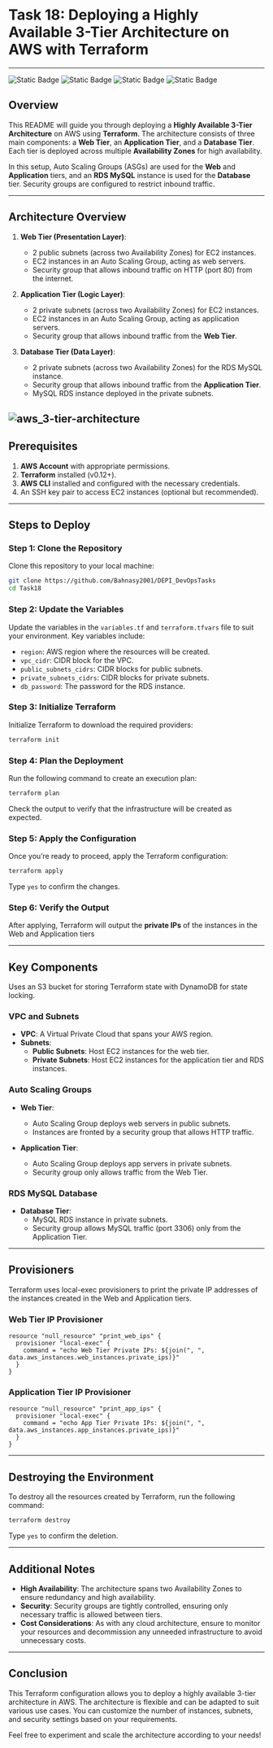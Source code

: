 # Task 18: Deploying a Highly Available 3-Tier Architecture on AWS with Terraform

---
![Static Badge](https://img.shields.io/badge/build-Ubuntu-brightgreen?style=flat&logo=ubuntu&label=Linux&labelColor=Orange&color=red) ![Static Badge](https://img.shields.io/badge/Linux-Task18-Orange?style=flat&label=DevOps&labelColor=blue&color=gray) ![Static Badge](https://img.shields.io/badge/terraform-v1.9.5-orange?style=plastic&logo=terraform&logoColor=violet&labelColor=white) ![Static Badge](https://img.shields.io/badge/aws-v2.17.52-darkblue?style=plastic&logo=amazonwebservices&logoColor=orange&label=aws&labelColor=brightblue&color=darkblue)


## Overview

This README will guide you through deploying a **Highly Available 3-Tier Architecture** on AWS using **Terraform**. The architecture consists of three main components: a **Web Tier**, an **Application Tier**, and a **Database Tier**. Each tier is deployed across multiple **Availability Zones** for high availability. 

In this setup, Auto Scaling Groups (ASGs) are used for the **Web** and **Application** tiers, and an **RDS MySQL** instance is used for the **Database** tier. Security groups are configured to restrict inbound traffic.

---

## Architecture Overview

1. **Web Tier (Presentation Layer)**:
   - 2 public subnets (across two Availability Zones) for EC2 instances.
   - EC2 instances in an Auto Scaling Group, acting as web servers.
   - Security group that allows inbound traffic on HTTP (port 80) from the internet.

2. **Application Tier (Logic Layer)**:
   - 2 private subnets (across two Availability Zones) for EC2 instances.
   - EC2 instances in an Auto Scaling Group, acting as application servers.
   - Security group that allows inbound traffic from the **Web Tier**.

3. **Database Tier (Data Layer)**:
   - 2 private subnets (across two Availability Zones) for the RDS MySQL instance.
   - Security group that allows inbound traffic from the **Application Tier**.
   - MySQL RDS instance deployed in the private subnets.

![aws_3-tier-architecture](../aws.jpeg)
---

## Prerequisites

1. **AWS Account** with appropriate permissions.
2. **Terraform** installed (v0.12+).
3. **AWS CLI** installed and configured with the necessary credentials.
4. An SSH key pair to access EC2 instances (optional but recommended).

---

## Steps to Deploy

### Step 1: Clone the Repository

Clone this repository to your local machine:

```bash
git clone https://github.com/Bahnasy2001/DEPI_DevOpsTasks
cd Task18
```

### Step 2: Update the Variables

Update the variables in the `variables.tf` and `terraform.tfvars` file to suit your environment. Key variables include:

- `region`: AWS region where the resources will be created.
- `vpc_cidr`: CIDR block for the VPC.
- `public_subnets_cidrs`: CIDR blocks for public subnets.
- `private_subnets_cidrs`: CIDR blocks for private subnets.
- `db_password`: The password for the RDS instance.

### Step 3: Initialize Terraform

Initialize Terraform to download the required providers:

```bash
terraform init
```

### Step 4: Plan the Deployment

Run the following command to create an execution plan:

```bash
terraform plan
```

Check the output to verify that the infrastructure will be created as expected.

### Step 5: Apply the Configuration

Once you’re ready to proceed, apply the Terraform configuration:

```bash
terraform apply
```

Type `yes` to confirm the changes.

### Step 6: Verify the Output

After applying, Terraform will output the **private IPs** of the instances in the Web and Application tiers

---

## Key Components

Uses an S3 bucket for storing Terraform state with DynamoDB for state locking.

### VPC and Subnets

- **VPC**: A Virtual Private Cloud that spans your AWS region.
- **Subnets**: 
  - **Public Subnets**: Host EC2 instances for the web tier.
  - **Private Subnets**: Host EC2 instances for the application tier and RDS instances.

### Auto Scaling Groups

- **Web Tier**:
  - Auto Scaling Group deploys web servers in public subnets.
  - Instances are fronted by a security group that allows HTTP traffic.

- **Application Tier**:
  - Auto Scaling Group deploys app servers in private subnets.
  - Security group only allows traffic from the Web Tier.

### RDS MySQL Database

- **Database Tier**:
  - MySQL RDS instance in private subnets.
  - Security group allows MySQL traffic (port 3306) only from the Application Tier.

---

## Provisioners

Terraform uses local-exec provisioners to print the private IP addresses of the instances created in the Web and Application tiers.

### Web Tier IP Provisioner

```hcl
resource "null_resource" "print_web_ips" {
  provisioner "local-exec" {
    command = "echo Web Tier Private IPs: ${join(", ", data.aws_instances.web_instances.private_ips)}"
  }
}
```

### Application Tier IP Provisioner

```hcl
resource "null_resource" "print_app_ips" {
  provisioner "local-exec" {
    command = "echo App Tier Private IPs: ${join(", ", data.aws_instances.app_instances.private_ips)}"
  }
}
```

---

## Destroying the Environment

To destroy all the resources created by Terraform, run the following command:

```bash
terraform destroy
```

Type `yes` to confirm the deletion.

---

## Additional Notes

- **High Availability**: The architecture spans two Availability Zones to ensure redundancy and high availability.
- **Security**: Security groups are tightly controlled, ensuring only necessary traffic is allowed between tiers.
- **Cost Considerations**: As with any cloud architecture, ensure to monitor your resources and decommission any unneeded infrastructure to avoid unnecessary costs.

---

## Conclusion

This Terraform configuration allows you to deploy a highly available 3-tier architecture in AWS. The architecture is flexible and can be adapted to suit various use cases. You can customize the number of instances, subnets, and security settings based on your requirements.

Feel free to experiment and scale the architecture according to your needs!
